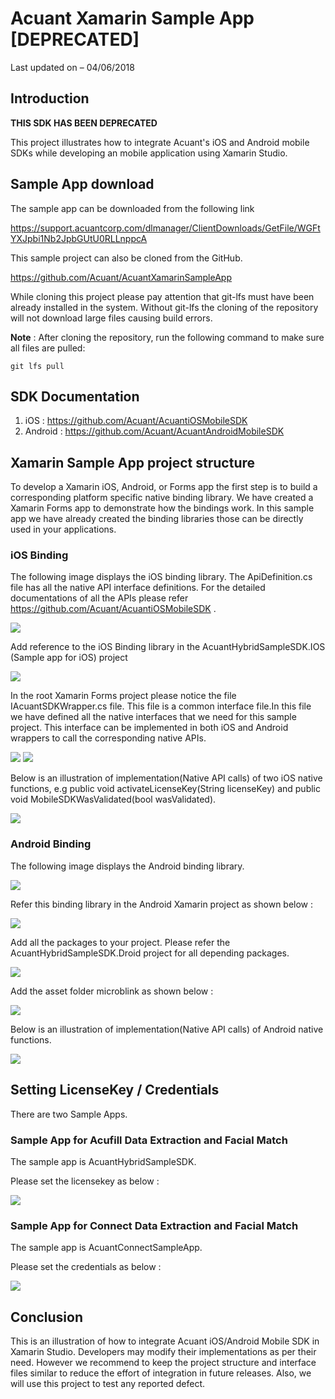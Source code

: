 # Acuant Xamarin Sample App [DEPRECATED]

Last updated on – 04/06/2018


## Introduction

**THIS SDK HAS BEEN DEPRECATED**

This project illustrates how to integrate Acuant's iOS and Android mobile SDKs while developing an mobile application using Xamarin Studio.

## Sample App download 

 The sample app can be downloaded from the following link 
 
https://support.acuantcorp.com/dlmanager/ClientDownloads/GetFile/WGFtYXJpbi1Nb2JpbGUtU0RLLnppcA

This sample project can also be cloned from the GitHub.

https://github.com/Acuant/AcuantXamarinSampleApp

While cloning this project please pay attention that git-lfs must have been already installed in the system. Without git-lfs the cloning of the repository will not download large files causing build errors.

**Note** : After cloning the repository, run the following command to make sure all files are pulled:

	git lfs pull


## SDK Documentation 

1.	iOS : https://github.com/Acuant/AcuantiOSMobileSDK
2.	Android : https://github.com/Acuant/AcuantAndroidMobileSDK

## Xamarin Sample App project structure

To develop a Xamarin iOS, Android, or Forms app the first step is to build a corresponding platform specific native binding library. We have created a Xamarin Forms app to demonstrate how the bindings work. In this sample app we have already created the binding libraries those can be directly used in your applications.

### iOS Binding

The following image displays the iOS binding library. The ApiDefinition.cs file has all the native API interface definitions. For the detailed documentations of all the APIs please refer https://github.com/Acuant/AcuantiOSMobileSDK . 

![](Documentation/Project-Structure-1.png)

Add reference to the iOS Binding library in the AcuantHybridSampleSDK.IOS (Sample app for iOS) project

![](Documentation/Project-Structure-2.png)

In the root Xamarin Forms project please notice the file IAcuantSDKWrapper.cs file. This file is a common interface file.In this file we have defined all the native interfaces that we need for this sample project. This interface can be implemented in both iOS and Android wrappers to call the corresponding native APIs.

![](Documentation/Project-Structure-3.png)  ![](Documentation/Project-Structure-4.png)


Below is an illustration of implementation(Native API calls) of two iOS native functions, e.g public void activateLicenseKey(String licenseKey) and public void MobileSDKWasValidated(bool wasValidated).

![](Documentation/Project-Structure-5.png)

### Android Binding

The following image displays the Android binding library.

![](Documentation/Project-Structure-6.png)

Refer this binding library in the Android Xamarin project as shown below :


![](Documentation/Project-Structure-7.png)

Add all the packages to your project. Please refer the AcuantHybridSampleSDK.Droid project for all depending packages.

![](Documentation/Project-Structure-8.png)

Add the asset folder microblink as shown below :

![](Documentation/Project-Structure-9.png)

Below is an illustration of implementation(Native API calls) of Android native functions.

![](Documentation/Project-Structure-10.png)

## Setting LicenseKey / Credentials

There are two Sample Apps. 

### Sample App for Acufill Data Extraction and Facial Match

The sample app is AcuantHybridSampleSDK.

Please set the licensekey as below :

![](Documentation/Acufil-Licensekey.png)

### Sample App for Connect Data Extraction and Facial Match

The sample app is AcuantConnectSampleApp.

Please set the credentials as below :

![](Documentation/Connect_credentails.png)

## Conclusion

This is an illustration of how to integrate Acuant iOS/Android Mobile SDK in Xamarin Studio. Developers may modify their implementations as per their need. However we recommend to keep the project structure and interface files similar to reduce the effort of integration in future releases. Also, we will use this project to test any reported defect.



